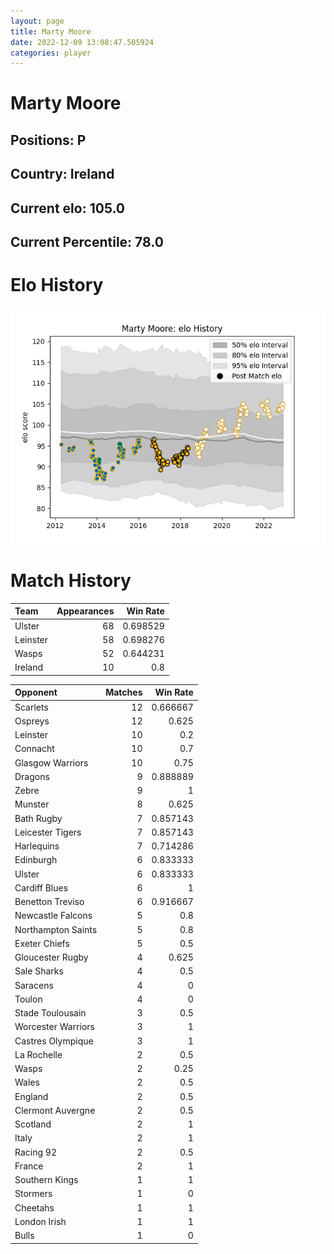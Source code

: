 ```yaml
---  
layout: page  
title: Marty Moore  
date: 2022-12-09 13:08:47.505924  
categories: player  
---
```

# Marty Moore

## Positions: P

## Country: Ireland

## Current elo: 105.0

## Current Percentile: 78.0

# Elo History


![elo history](history_MartyMoore.png)
# Match History


| Team     |   Appearances |   Win Rate |
|:---------|--------------:|-----------:|
| Ulster   |            68 |   0.698529 |
| Leinster |            58 |   0.698276 |
| Wasps    |            52 |   0.644231 |
| Ireland  |            10 |   0.8      |

| Opponent           |   Matches |   Win Rate |
|:-------------------|----------:|-----------:|
| Scarlets           |        12 |   0.666667 |
| Ospreys            |        12 |   0.625    |
| Leinster           |        10 |   0.2      |
| Connacht           |        10 |   0.7      |
| Glasgow Warriors   |        10 |   0.75     |
| Dragons            |         9 |   0.888889 |
| Zebre              |         9 |   1        |
| Munster            |         8 |   0.625    |
| Bath Rugby         |         7 |   0.857143 |
| Leicester Tigers   |         7 |   0.857143 |
| Harlequins         |         7 |   0.714286 |
| Edinburgh          |         6 |   0.833333 |
| Ulster             |         6 |   0.833333 |
| Cardiff Blues      |         6 |   1        |
| Benetton Treviso   |         6 |   0.916667 |
| Newcastle Falcons  |         5 |   0.8      |
| Northampton Saints |         5 |   0.8      |
| Exeter Chiefs      |         5 |   0.5      |
| Gloucester Rugby   |         4 |   0.625    |
| Sale Sharks        |         4 |   0.5      |
| Saracens           |         4 |   0        |
| Toulon             |         4 |   0        |
| Stade Toulousain   |         3 |   0.5      |
| Worcester Warriors |         3 |   1        |
| Castres Olympique  |         3 |   1        |
| La Rochelle        |         2 |   0.5      |
| Wasps              |         2 |   0.25     |
| Wales              |         2 |   0.5      |
| England            |         2 |   0.5      |
| Clermont Auvergne  |         2 |   0.5      |
| Scotland           |         2 |   1        |
| Italy              |         2 |   1        |
| Racing 92          |         2 |   0.5      |
| France             |         2 |   1        |
| Southern Kings     |         1 |   1        |
| Stormers           |         1 |   0        |
| Cheetahs           |         1 |   1        |
| London Irish       |         1 |   1        |
| Bulls              |         1 |   0        |
